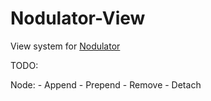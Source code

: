 Nodulator-View
================

View system for [Nodulator](https://github.com/Champii/Nodulator)

TODO:

  Node:
    - Append
    - Prepend
    - Remove
    - Detach
  
